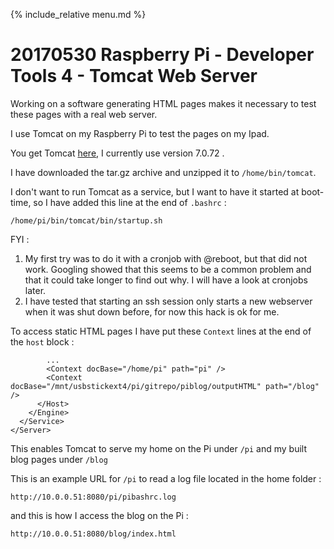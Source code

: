 {% include_relative menu.md %}

# 20170530 Raspberry Pi - Developer Tools 4 - Tomcat Web Server

Working on a software generating HTML pages makes it necessary to test these pages
with a real web server.

I use Tomcat on my Raspberry Pi to test the pages on my Ipad.

You get Tomcat [here](http://tomcat.apache.org/whichversion.html), I currently use version 7.0.72 .

I have downloaded the tar.gz archive and unzipped it to <code>/home/bin/tomcat</code>.

I don't want to run Tomcat as a service, but I want to have it started at boot-time, so I
have added this line at the end of <code>.bashrc</code> :

    /home/pi/bin/tomcat/bin/startup.sh

FYI :

1. My first try was to do it with a cronjob with @reboot, but that did not work. Googling showed that this seems to be a common problem and that it could take longer to find out why. I will have a look at cronjobs later.
2. I have tested that starting an ssh session only starts a new webserver when it was shut down before, for now this hack is ok for me.

To access static HTML pages I have put these <code>Context</code> lines at the end of the <code>host</code> block :

            ...
            <Context docBase="/home/pi" path="pi" />
            <Context docBase="/mnt/usbstickext4/pi/gitrepo/piblog/outputHTML" path="/blog" />
          </Host>
        </Engine>
      </Service>
    </Server>

This enables Tomcat to serve my home on the Pi under <code>/pi</code> and my built blog pages under <code>/blog</code>

This is an example URL for <code>/pi</code> to read a log file located in the home folder :

    http://10.0.0.51:8080/pi/pibashrc.log

and this is how I access the blog on the Pi :

    http://10.0.0.51:8080/blog/index.html
